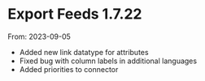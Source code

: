 # Export Feeds 1.7.22
From: 2023-09-05

* Added new link datatype for attributes 
* Fixed bug with column labels in additional languages
* Added priorities to connector